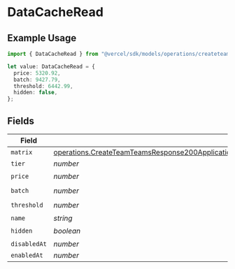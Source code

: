 # DataCacheRead

## Example Usage

```typescript
import { DataCacheRead } from "@vercel/sdk/models/operations/createteam.js";

let value: DataCacheRead = {
  price: 5320.92,
  batch: 9427.79,
  threshold: 6442.99,
  hidden: false,
};
```

## Fields

| Field                                                                                                                                                                                                                            | Type                                                                                                                                                                                                                             | Required                                                                                                                                                                                                                         | Description                                                                                                                                                                                                                      |
| -------------------------------------------------------------------------------------------------------------------------------------------------------------------------------------------------------------------------------- | -------------------------------------------------------------------------------------------------------------------------------------------------------------------------------------------------------------------------------- | -------------------------------------------------------------------------------------------------------------------------------------------------------------------------------------------------------------------------------- | -------------------------------------------------------------------------------------------------------------------------------------------------------------------------------------------------------------------------------- |
| `matrix`                                                                                                                                                                                                                         | [operations.CreateTeamTeamsResponse200ApplicationJSONResponseBodyBillingInvoiceItemsDataCacheReadMatrix](../../models/operations/createteamteamsresponse200applicationjsonresponsebodybillinginvoiceitemsdatacachereadmatrix.md) | :heavy_minus_sign:                                                                                                                                                                                                               | N/A                                                                                                                                                                                                                              |
| `tier`                                                                                                                                                                                                                           | *number*                                                                                                                                                                                                                         | :heavy_minus_sign:                                                                                                                                                                                                               | N/A                                                                                                                                                                                                                              |
| `price`                                                                                                                                                                                                                          | *number*                                                                                                                                                                                                                         | :heavy_check_mark:                                                                                                                                                                                                               | N/A                                                                                                                                                                                                                              |
| `batch`                                                                                                                                                                                                                          | *number*                                                                                                                                                                                                                         | :heavy_check_mark:                                                                                                                                                                                                               | N/A                                                                                                                                                                                                                              |
| `threshold`                                                                                                                                                                                                                      | *number*                                                                                                                                                                                                                         | :heavy_check_mark:                                                                                                                                                                                                               | N/A                                                                                                                                                                                                                              |
| `name`                                                                                                                                                                                                                           | *string*                                                                                                                                                                                                                         | :heavy_minus_sign:                                                                                                                                                                                                               | N/A                                                                                                                                                                                                                              |
| `hidden`                                                                                                                                                                                                                         | *boolean*                                                                                                                                                                                                                        | :heavy_check_mark:                                                                                                                                                                                                               | N/A                                                                                                                                                                                                                              |
| `disabledAt`                                                                                                                                                                                                                     | *number*                                                                                                                                                                                                                         | :heavy_minus_sign:                                                                                                                                                                                                               | N/A                                                                                                                                                                                                                              |
| `enabledAt`                                                                                                                                                                                                                      | *number*                                                                                                                                                                                                                         | :heavy_minus_sign:                                                                                                                                                                                                               | N/A                                                                                                                                                                                                                              |